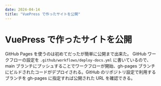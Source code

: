 ```yaml
---
date: 2024-04-14
title: "VuePress で作ったサイトを公開"
---
```


# VuePress で作ったサイトを公開

GitHub Pages を使うのは初めてだったが簡単に公開まで出来た。
GitHub ワークフローの設定を `.github/workflows/deploy-docs.yml` に書いているので、main ブランチにプッシュすることでワークフローが開始、gh-pages ブランチにビルドされたコードがデプロイされる。GitHub のリポジトリ設定で利用するブランチを gh-pages に指定すれば公開された URL を確認できる。
